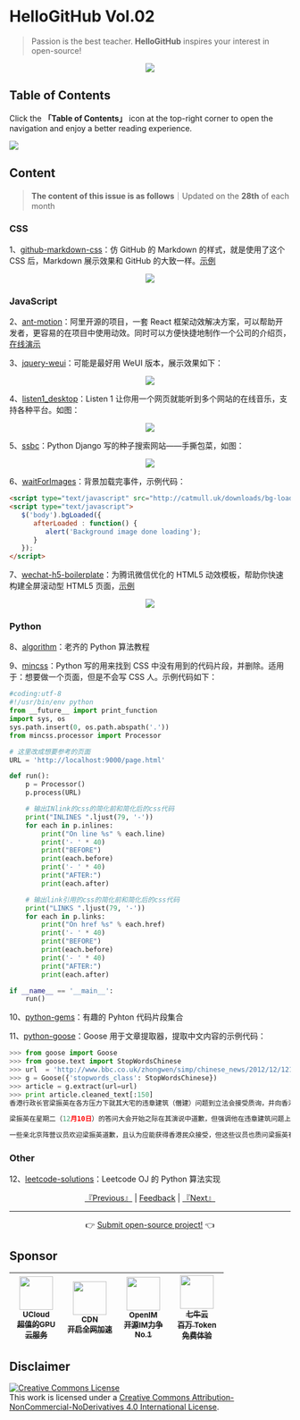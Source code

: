 # HelloGitHub Vol.02
> Passion is the best teacher. **HelloGitHub** inspires your interest in open-source!
<p align="center">
    <img src='https://raw.githubusercontent.com/521xueweihan/img_logo/master/logo/cover.jpg' style="max-width:100%;"></img>
</p>

## Table of Contents

Click the **「Table of Contents」** icon at the top-right corner to open the navigation and enjoy a better reading experience.

![](https://raw.githubusercontent.com/521xueweihan/img_logo/master/logo/catalog.png)

## Content
> **The content of this issue is as follows**｜Updated on the **28th** of each month

### CSS
1、[github-markdown-css](https://hellogithub.com/en/periodical/statistics/click?target=https://github.com/sindresorhus/github-markdown-css)：仿 GitHub 的 Markdown 的样式，就是使用了这个 CSS 后，Markdown 展示效果和 GitHub 的大致一样。[示例](https://sindresorhus.com/github-markdown-css/)


<p align="center"><img src='https://raw.githubusercontent.com/521xueweihan/img/master/hellogithub/02/19544711.png' style="max-width:80%; max-height=80%;"></img></p>

### JavaScript
2、[ant-motion](https://hellogithub.com/en/periodical/statistics/click?target=https://github.com/ant-design/ant-motion)：阿里开源的项目，一套 React 框架动效解决方案，可以帮助开发者，更容易的在项目中使用动效。同时可以方便快捷地制作一个公司的介绍页，[在线演示](https://motion.ant.design/)


3、[jquery-weui](https://hellogithub.com/en/periodical/statistics/click?target=https://github.com/lihongxun945/jquery-weui)：可能是最好用 WeUI 版本，展示效果如下：



<p align="center"><img src='https://raw.githubusercontent.com/521xueweihan/img/master/hellogithub/02/48972492.png' style="max-width:80%; max-height=80%;"></img></p>

4、[listen1_desktop](https://hellogithub.com/en/periodical/statistics/click?target=https://github.com/listen1/listen1_desktop)：Listen 1 让你用一个网页就能听到多个网站的在线音乐，支持各种平台。如图：



<p align="center"><img src='https://raw.githubusercontent.com/521xueweihan/img/master/hellogithub/02/59187489.png' style="max-width:80%; max-height=80%;"></img></p>

5、[ssbc](https://hellogithub.com/en/periodical/statistics/click?target=https://github.com/78/ssbc)：Python Django 写的种子搜索网站——手撕包菜，如图：



<p align="center"><img src='https://raw.githubusercontent.com/521xueweihan/img/master/hellogithub/02/35296157.png' style="max-width:80%; max-height=80%;"></img></p>

6、[waitForImages](https://hellogithub.com/en/periodical/statistics/click?target=https://github.com/alexanderdickson/waitForImages)：背景加载完事件，示例代码：
```html
<script type="text/javascript" src="http://catmull.uk/downloads/bg-loaded/bg-loaded.js"></script>
<script type="text/javascript">
   $('body').bgLoaded({
      afterLoaded : function() {
         alert('Background image done loading');
      }
   });
</script>
```


7、[wechat-h5-boilerplate](https://hellogithub.com/en/periodical/statistics/click?target=https://github.com/panteng/wechat-h5-boilerplate)：为腾讯微信优化的 HTML5 动效模板，帮助你快速构建全屏滚动型 HTML5 页面，[示例](https://panteng.github.io/wechat-h5-boilerplate/)


<p align="center"><img src='https://raw.githubusercontent.com/521xueweihan/img/master/hellogithub/02/48837302.jpg' style="max-width:80%; max-height=80%;"></img></p>

### Python
8、[algorithm](https://hellogithub.com/en/periodical/statistics/click?target=https://github.com/qiwsir/algorithm)：老齐的 Python 算法教程


9、[mincss](https://hellogithub.com/en/periodical/statistics/click?target=https://github.com/peterbe/mincss)：Python 写的用来找到 CSS 中没有用到的代码片段，并删除。适用于：想要做一个页面，但是不会写 CSS 人。示例代码如下：
```python
#coding:utf-8
#!/usr/bin/env python
from __future__ import print_function
import sys, os
sys.path.insert(0, os.path.abspath('.'))
from mincss.processor import Processor

# 这里改成想要参考的页面
URL = 'http://localhost:9000/page.html'

def run():
    p = Processor()
    p.process(URL)

    # 输出INlink的css的简化前和简化后的css代码
    print("INLINES ".ljust(79, '-'))
    for each in p.inlines:
        print("On line %s" % each.line)
        print('- ' * 40)
        print("BEFORE")
        print(each.before)
        print('- ' * 40)
        print("AFTER:")
        print(each.after)

    # 输出link引用的css的简化前和简化后的css代码
    print("LINKS ".ljust(79, '-'))
    for each in p.links:
        print("On href %s" % each.href)
        print('- ' * 40)
        print("BEFORE")
        print(each.before)
        print('- ' * 40)
        print("AFTER:")
        print(each.after)

if __name__ == '__main__':
    run()
```


10、[python-gems](https://hellogithub.com/en/periodical/statistics/click?target=https://github.com/RealHacker/python-gems)：有趣的 Pyhton 代码片段集合


11、[python-goose](https://hellogithub.com/en/periodical/statistics/click?target=https://github.com/grangier/python-goose)：Goose 用于文章提取器，提取中文内容的示例代码：
```python
>>> from goose import Goose
>>> from goose.text import StopWordsChinese
>>> url  = 'http://www.bbc.co.uk/zhongwen/simp/chinese_news/2012/12/121210_hongkong_politics.shtml'
>>> g = Goose({'stopwords_class': StopWordsChinese})
>>> article = g.extract(url=url)
>>> print article.cleaned_text[:150]
香港行政长官梁振英在各方压力下就其大宅的违章建筑（僭建）问题到立法会接受质询，并向香港民众道歉。

梁振英在星期二（12月10日）的答问大会开始之际在其演说中道歉，但强调他在违章建筑问题上没有隐瞒的意图和动机。

一些亲北京阵营议员欢迎梁振英道歉，且认为应能获得香港民众接受，但这些议员也质问梁振英有
```


### Other
12、[leetcode-solutions](https://hellogithub.com/en/periodical/statistics/click?target=https://github.com/RealHacker/leetcode-solutions)：Leetcode OJ 的 Python 算法实现




<p align="center">
    <a href="https://github.com/521xueweihan/HelloGitHub/blob/master/content/en/HelloGitHub01.md">『Previous』</a> | <a href='https://github.com/521xueweihan/HelloGitHub/issues/899'>Feedback</a> | <a href="https://github.com/521xueweihan/HelloGitHub/blob/master/content/en/HelloGitHub03.md">『Next』</a>
</p>

---
<p align="center">
    👉 <a href='https://hellogithub.com/en/periodical'>Submit open-source project!</a> 👈<br>
</p>

## Sponsor


<table>
  <thead>
    <tr>
      <th align="center" style="width: 80px;">
        <a href="https://www.compshare.cn/?utm_term=logo&utm_campaign=hellogithub&utm_source=otherdsp&utm_medium=display&ytag=logo_hellogithub_otherdsp_display">          <img src="https://raw.githubusercontent.com/521xueweihan/img_logo/master/logo/ucloud.png" width="60px"><br>
          <sub>UCloud</sub><br>
          <sub>超值的GPU云服务</sub>
        </a>
      </th>
      <th align="center" style="width: 80px;">
        <a href="https://www.upyun.com/?from=hellogithub">
          <img src="https://raw.githubusercontent.com/521xueweihan/img_logo/master/logo/upyun.png" width="60px"><br>
          <sub>CDN</sub><br>
          <sub>开启全网加速</sub>
        </a>
      </th>
      <th align="center" style="width: 80px;">
        <a href="https://github.com/OpenIMSDK/Open-IM-Server">
          <img src="https://raw.githubusercontent.com/521xueweihan/img_logo/master/logo/im.png" width="60px"><br>
          <sub>OpenIM</sub><br>
          <sub>开源IM力争No.1</sub>
        </a>
      </th>
      <th align="center" style="width: 80px;">
        <a href="https://www.qiniu.com/products/ai-token-api?utm_source=hello">
          <img src="https://raw.githubusercontent.com/521xueweihan/img_logo/master/logo/qiniu.jpg" width="60px"><br>
          <sub>七牛云</sub><br>
          <sub>百万 Token 免费体验</sub>
        </a>
      </th>
    </tr>
  </thead>
</table>


## Disclaimer
<a rel="license" href="https://creativecommons.org/licenses/by-nc-nd/4.0/"><img alt="Creative Commons License" style="border-width: 0" src="https://licensebuttons.net/l/by-nc-nd/4.0/88x31.png"></a><br>
This work is licensed under a <a rel="license" href="https://creativecommons.org/licenses/by-nc-nd/4.0/">Creative Commons Attribution-NonCommercial-NoDerivatives 4.0 International License</a>.